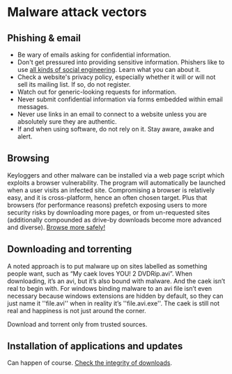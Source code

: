 # Malware attack vectors

## Phishing & email 

* Be wary of emails asking for confidential information.
* Don't get pressured into providing sensitive information. Phishers like to use [all kinds of social engineering](attack-trees:docs/social-engineering/README). Learn what you can about it.
* Check a website's privacy policy, especially whether it will or will not sell its mailing list. If so, do not register.
* Watch out for generic-looking requests for information.
* Never submit confidential information via forms embedded within email messages.
* Never use links in an email to connect to a website unless you are absolutely sure they are authentic.
* If and when using software, do not rely on it. Stay aware, awake and alert.

## Browsing

Keyloggers and other malware can be installed via a web page script which exploits a browser vulnerability. The program will automatically be launched when a user visits an infected site. Compromising a browser is relatively easy, and it is cross-platform, hence an often chosen target. Plus that browsers (for performance reasons) prefetch exposing users to more security risks by downloading more pages, or from un-requested sites (additionally compounded as drive-by downloads become more advanced and diverse). [Browse more safely!](browsers.md)

## Downloading and torrenting

A noted approach is to put malware up on sites labelled as something people want, such as “My caek loves YOU! 2 DVDRip.avi”. When downloading, it’s an avi, but it’s also bound with malware. And the caek isn’t real to begin with. For windows binding malware to an avi file isn’t even necessary because windows extensions are hidden by default, so they can just name it ''file.avi'' when in reality it’s ''file.avi.exe''. The caek is still not real and happiness is not just around the corner.
 
Download and torrent only from trusted sources. 

## Installation of applications and updates

Can happen of course. [Check the integrity of downloads](data-mitigations:docs/filetransfer/Checking-integrity-of-downloads). 
